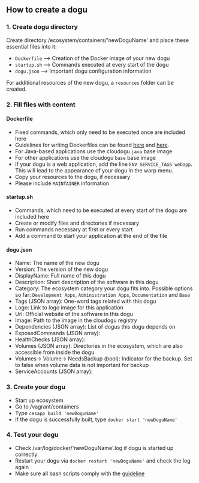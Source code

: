 ## How to create a dogu
### 1. Create dogu directory
Create directory /ecosystem/containers/'newDoguName' and place these essential files into it:

 * `Dockerfile` --> Creation of the Docker image of your new dogu
 * `startup.sh` --> Commands executed at every start of the dogu
 * `dogu.json` --> Important dogu configuration information

For additional resources of the new dogu, a `resources` folder can be created.
### 2. Fill files with content
#### Dockerfile
 * Fixed commands, which only need to be executed once are included here
 * Guidelines for writing Dockerfiles can be found [here](https://docs.docker.com/engine/reference/builder/) and [here](https://docs.docker.com/engine/userguide/eng-image/dockerfile_best-practices/). 
 * For Java-based applications use the cloudogu `java` base image
 * For other applications use the cloudogu `base` base image
 * If your dogu is a web application, add the line `ENV SERVICE_TAGS webapp`. This will lead to the appearance of your dogu in the warp menu.
 * Copy your resources to the dogu, if necessary
 * Please include `MAINTAINER` information

#### startup.sh
 * Commands, which need to be executed at every start of the dogu are included here
 * Create or modify files and directories if necessary
 * Run commands necessary at first or every start
 * Add a command to start your application at the end of the file

#### dogu.json
 * Name: The name of the new dogu
 * Version: The version of the new dogu
 * DisplayName: Full name of this dogu
 * Description: Short description of the software in this dogu
 * Category: The ecosystem category your dogu fits into. Possible options so far: `Development Apps`, `Administration Apps`, `Documentation` and `Base`
 * Tags (JSON array): One-word tags related with this dogu
 * Logo: Link to logo image for this application
 * Url: Official website of the software in this dogu
 * Image: Path to the image in the cloudogu registry
 * Dependencies (JSON array): List of dogus this dogu depends on
 * ExposedCommands (JSON array):
 * HealthChecks (JSON array): 
 * Volumes (JSON array): Directories in the ecosystem, which are also accessible from inside the dogu
 * Volumes-> Volume-> NeedsBackup (bool): Indicator for the backup. Set to false when volume data is not important for backup
 * ServiceAccounts (JSON array): 

### 3. Create your dogu
 * Start up ecosystem
 * Go to /vagrant/containers
 * Type `cesapp build 'newDoguName'`
 * If the dogu is successfully built, type `docker start 'newDoguName'`

### 4. Test your dogu
 * Check /var/log/docker/'newDoguName'.log if dogu is started up correctly
 * Restart your dogu via `docker restart 'newDoguName'` and check the log again
 * Make sure all bash scripts comply with the [guideline](bash-guideline.md) 
